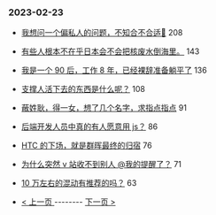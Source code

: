 ### 2023-02-23 
- [我想问一个偏私人的问题，不知合不合适🤔](https://www.v2ex.com/t/918340) 208
- [有些人根本不在乎日本会不会把核废水倒海里。](https://www.v2ex.com/t/918497) 143
- [我是一个 90 后，工作 8 年，已经裸辞准备躺平了](https://www.v2ex.com/t/918539) 136
- [支撑人活下去的东西是什么呢？](https://www.v2ex.com/t/918369) 108
- [蔽姓耿，得一女，想了几个名字，求指点指点](https://www.v2ex.com/t/918615) 91
- [后端开发人员中真的有人愿意用 js？](https://www.v2ex.com/t/918433) 86
- [HTC 的下场，就是群晖最终的归宿](https://www.v2ex.com/t/918393) 76
- [为什么突然 v 站收不到别人 @我的提醒了？](https://www.v2ex.com/t/918479) 71
- [10 万左右的混动有推荐的吗？](https://www.v2ex.com/t/918439) 63 

- [ < 上一页 ](https://github.com/able8/v2ex-hot-record/blob/master/2023-02-22.md) -------- [ 下一页 > ](https://github.com/able8/v2ex-hot-record/blob/master/2023-02-24.md)